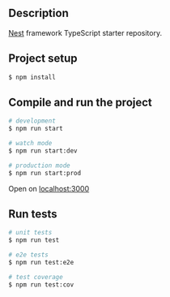## Description

[Nest](https://github.com/nestjs/nest) framework TypeScript starter repository.

## Project setup

```bash
$ npm install
```

## Compile and run the project

```bash
# development
$ npm run start

# watch mode
$ npm run start:dev

# production mode
$ npm run start:prod
```
Open on <a href="http://localhost:3000">localhost:3000</a>

## Run tests

```bash
# unit tests
$ npm run test

# e2e tests
$ npm run test:e2e

# test coverage
$ npm run test:cov
```


